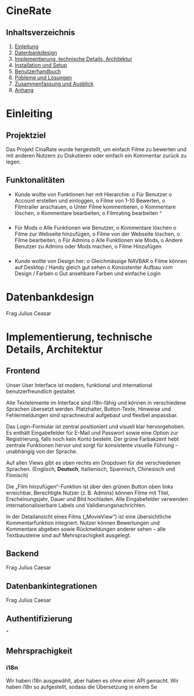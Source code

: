 # CineRate

## Inhaltsverzeichnis

1. [Einleitung](#einleitung)
2. [Datenbankdesign](#datenbankdesign)
3. [Implementierung, technische Details, Architektur](#implemetierung)
4. [Installation und Setup](#installation)
5. [Benutzerhandbuch](#benutzerhandbuch)
6. [Pobleme und Lösungen](#probleme)
7. [Zusammenfassung und Ausblick](#zusammenfassung)
8. [Anhang](#anhang)


# Einleiting

## Projektziel
Das Projekt CinaRate wurde hergestellt, um einfach Filme zu bewerten und mit anderen Nutzern zu Diskutieren oder einfach ein Kommentar zurück zu legen. 

## Funktonalitäten
-	Kunde wollte von Funktionen her mit Hierarchie:
o	Für Benutzer 
o	Account erstellen und einloggen,
o	Filme von 1-10 Bewerten,
o	Filmtrailer anschauen,
o	Unter Filme kommentieren,
o	Kommentare löschen,
o	Kommentare bearbeiten,
o	Filmrating bearbeiten ^
###

- 	Für Mods
o	Alle Funktionen wie Benutzer,
o	Kommentare löschen
o	Filme zur Webseite hinzufügen,
o	Filme von der Webseite löschen,
o	Filme bearbeiten,
o	Für Admins 
o	Alle Funktionen wie Mods,
o	Andere Benutzer zu Admins oder Mods machen,
o	Filme Hinzufügen
###
-	Kunde wollte von Design her:
o	Gleichmässige NAVBAR
o	Filme können auf Desktop / Handy gleich gut sehen
o	Konsistenter Aufbau vom Design / Farben
o	Gut ansehbare Farben und einfache Login

# Datenbankdesign
Frag Julius Ceasar

# Implementierung, technische Details, Architektur

## Frontend
Unser User Interface ist modern, funktional und international benutzerfreundlich gestaltet.

Alle Textelemente im Interface sind i18n-fähig und können in verschiedene Sprachen übersetzt werden. Platzhalter, Button-Texte, Hinweise und Fehlermeldungen sind sprachneutral aufgebaut und flexibel anpassbar.

Das Login-Formular ist zentral positioniert und visuell klar hervorgehoben. Es enthält Eingabefelder für E-Mail und Passwort sowie eine Option zur Registrierung, falls noch kein Konto besteht. Der grüne Farbakzent hebt zentrale Funktionen hervor und sorgt für konsistente visuelle Führung – unabhängig von der Sprache.

Auf allen Views gibt es oben rechts ein Dropdown für die verschiedenen Sprachen. (Englisch, **Deutsch**, Itailienisch, Spannisch, Chinesisch und Finnisch)

Die „Film hinzufügen“-Funktion ist über den grünen Button oben links erreichbar. Berechtigte Nutzer (z. B. Admins) können Filme mit Titel, Erscheinungsjahr, Dauer und Bild hochladen. Alle Eingabefelder verwenden internationalisierbare Labels und Validierungsnachrichten.

In der Detailansicht eines Films („MovieView“) ist eine übersichtliche Kommentarfunktion integriert. Nutzer können Bewertungen und Kommentare abgeben sowie Rückmeldungen anderer sehen – alle Textbausteine sind auf Mehrsprachigkeit ausgelegt.

## Backend

Frag Julius Caesar

## Datenbankintegrationen

Frag Julius Caesar

## Authentifizierung 

"

## Mehrsprachigkeit
### i18n
Wir haben i18n ausgewählt, aber haben es ohne einer API gemacht. Wir haben i18n so aufgestellt, sodass die Übersetzung in einem Se






























